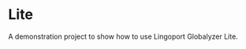 # Lite
A demonstration project to show how to use Lingoport Globalyzer Lite.

<!-- This is a test commit -->
